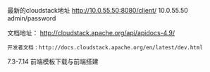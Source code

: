 最新的cloudstack地址
	http://10.0.55.50:8080/client/
		10.0.55.50	admin/password

文档地址：
	http://cloudstack.apache.org/api/apidocs-4.9/
	
	开发者文档：http://docs.cloudstack.apache.org/en/latest/dev.html



7.3-7.14    前端模板下载与前端搭建